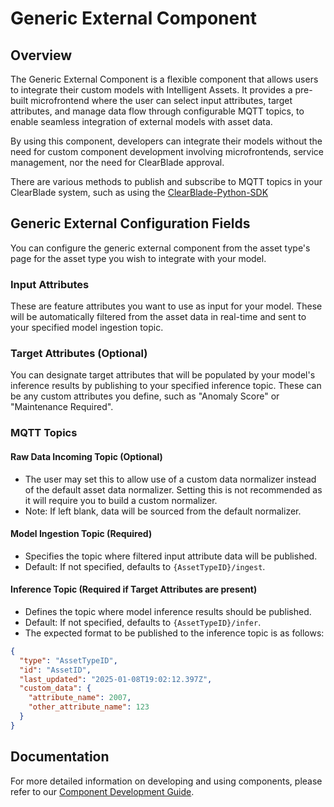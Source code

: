 # Generic External Component

## Overview

The Generic External Component is a flexible component that allows users to integrate their custom models with Intelligent Assets. It provides a pre-built microfrontend where the user can select input attributes, target attributes, and manage data flow through configurable MQTT topics, to enable seamless integration of external models with asset data.

By using this component, developers can integrate their models without the need for custom component development involving microfrontends, service management, nor the need for ClearBlade approval.

There are various methods to publish and subscribe to MQTT topics in your ClearBlade system, such as using the [ClearBlade-Python-SDK](https://github.com/ClearBlade/ClearBlade-Python-SDK)

## Generic External Configuration Fields
You can configure the generic external component from the asset type's page for the asset type you wish to integrate with your model.

### Input Attributes

These are feature attributes you want to use as input for your model. These will be automatically filtered from the asset data in real-time and sent to your specified model ingestion topic.

### Target Attributes (Optional)

You can designate target attributes that will be populated by your model's inference results by publishing to your specified inference topic. These can be any custom attributes you define, such as "Anomaly Score" or "Maintenance Required".

### MQTT Topics

#### Raw Data Incoming Topic (Optional)
- The user may set this to allow use of a custom data normalizer instead of the default asset data normalizer. Setting this is not recommended as it will require you to build a custom normalizer.
- Note: If left blank, data will be sourced from the default normalizer.

#### Model Ingestion Topic (Required)
- Specifies the topic where filtered input attribute data will be published.
- Default: If not specified, defaults to `{AssetTypeID}/ingest`.

#### Inference Topic (Required if Target Attributes are present)
- Defines the topic where model inference results should be published.
- Default: If not specified, defaults to `{AssetTypeID}/infer`.
- The expected format to be published to the inference topic is as follows:
```json
{
  "type": "AssetTypeID",
  "id": "AssetID",
  "last_updated": "2025-01-08T19:02:12.397Z",
  "custom_data": {
    "attribute_name": 2007,
    "other_attribute_name": 123
  }
}
```

## Documentation

For more detailed information on developing and using components, please refer to our [Component Development Guide](https://clearblade.atlassian.net/wiki/spaces/IA/pages/3128557589/Developing+Components).